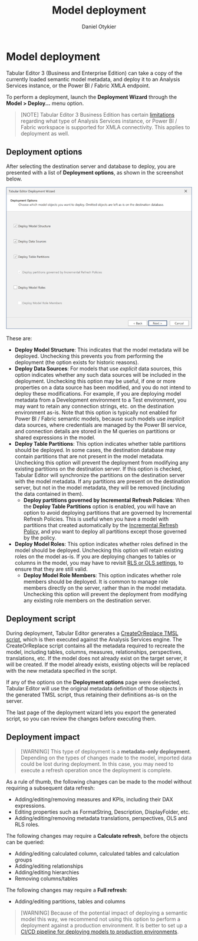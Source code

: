 ﻿---
uid: deployment
title: Model deployment
author: Daniel Otykier
updated: 2021-09-08
applies_to:
  editions:
    - edition: Desktop
      none: x
    - edition: Business
    - edition: Enterprise
---
# Model deployment

Tabular Editor 3 (Business and Enterprise Edition) can take a copy of the currently loaded semantic model metadata, and deploy it to an Analysis Services instance, or the Power BI / Fabric XMLA endpoint.

To perform a deployment, launch the **Deployment Wizard** through the **Model > Deploy...** menu option.

> [NOTE]
> Tabular Editor 3 Business Edition has certain [limitations](xref:editions) regarding what type of Analysis Services instance, or Power BI / Fabric workspace is supported for XMLA connectivity. This applies to deployment as well.

## Deployment options

After selecting the destination server and database to deploy, you are presented with a list of **Deployment options**, as shown in the screenshot below.

![Deployment Options](images/deployment-options.png)

These are:

- **Deploy Model Structure**: This indicates that the model metadata will be deployed. Unchecking this prevents you from performing the deployment (the option exists for historic reasons).
- **Deploy Data Sources**: For models that use *explicit* data sources, this option indicates whether any such data sources will be included in the deployment. Unchecking this option may be useful, if one or more properties on a data source has been modified, and you do not intend to deploy these modifications. For example, if you are deploying model metadata from a Development environment to a Test environment, you may want to retain any connection strings, etc. on the destination environment as-is. Note that this option is typically not enabled for Power BI / Fabric semantic models, because such models use *implicit* data sources, where credentials are managed by the Power BI service, and connection details are stored in the M queries on partitions or shared expressions in the model.
- **Deploy Table Partitions**: This option indicates whether table partitions should be deployed. In some cases, the destination database may contain partitions that are not present in the model metadata. Unchecking this option will prevent the deployment from modifying any existing partitions on the destination server. If this option is checked, Tabular Editor will synchronize the partitions on the destination server with the model metadata. If any partitions are present on the destination server, but not in the model metadata, they will be removed (including the data contained in them).
  - **Deploy partitions governed by Incremental Refresh Policies**: When the **Deploy Table Partitions** option is enabled, you will have an option to avoid deploying partitions that are governed by Incremental Refresh Policies. This is useful when you have a model with partitions that created automatically by the [Incremental Refresh Policy](xref:incremental-refresh-about), and you want to deploy all partitions except those governed by the policy.
- **Deploy Model Roles**: This option indicates whether roles defined in the model should be deployed. Unchecking this option will retain existing roles on the model as-is. If you are deploying changes to tables or columns in the model, you may have to revisit [RLS or OLS settings](xref:data-security-about), to ensure that they are still valid.
  - **Deploy Model Role Members**: This option indicates whether role members should be deployed. It is common to manage role members directly on the server, rather than in the model metadata. Unchecking this option will prevent the deployment from modifying any existing role members on the destination server.

## Deployment script

During deployment, Tabular Editor generates a [CreateOrReplace TMSL script](https://learn.microsoft.com/en-us/analysis-services/tmsl/createorreplace-command-tmsl?view=asallproducts-allversions), which is then executed against the Analysis Services engine. The CreateOrReplace script contains all the metadata required to recreate the model, including tables, columns, measures, relationships, perspectives, translations, etc. If the model does not already exist on the target server, it will be created. If the model already exists, existing objects will be replaced with the new metadata specified in the script.

If any of the options on the **Deployment options** page were deselected, Tabular Editor will use the original metadata definition of those objects in the generated TMSL script, thus retaining their definitions as-is on the server.

The last page of the deployment wizard lets you export the generated script, so you can review the changes before executing them.

## Deployment impact

> [WARNING]
> This type of deployment is a **metadata-only deployment**. Depending on the types of changes made to the model, imported data could be lost during deployment. In this case, you may need to execute a refresh operation once the deployment is complete.

As a rule of thumb, the following changes can be made to the model without requiring a subsequent data refresh:

- Adding/editing/removing measures and KPIs, including their DAX expressions.
- Editing properties such as FormatString, Description, DisplayFolder, etc.
- Adding/editing/removing metadata translations, perspectives, OLS and RLS roles.

The following changes may require a **Calculate refresh**, before the objects can be queried:

- Adding/editing calculated column, calculated tables and calculation groups
- Adding/editing relationships
- Adding/editing hierarchies
- Removing columns/tables

The following changes may require a **Full refresh**:

- Adding/editing partitions, tables and columns

> [WARNING]
> Because of the potential impact of deploying a semantic model this way, we recommend not using this option to perform a deployment against a production environment. It is better to set up a [CI/CD pipeline for deploying models to production environments](https://blog.tabulareditor.com/category/ci-cd/).

